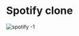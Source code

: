 <h1>Spotify clone </h1>

![spotify -1](https://github.com/Chebaleomkar/Spotify-clone-/assets/122032936/1460fecb-1d09-4996-bc09-a080726e780f)
